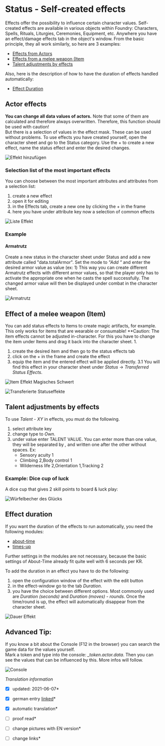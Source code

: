# Status - Self-created effects
Effects offer the possibility to influence certain character values. Self-created effects are available in various objects within Foundry: Characters, Spells, Rituals, Liturgies, Ceremonies, Equipment, etc. Anywhere you have an effect/damage effects tab in the object's window. From the basic principle, they all work similarly, so here are 3 examples:
* [Effects from Actors](en-status-self-created-effects#actor-effects)
* [Effects from a melee weapon (Item](en-status-self-created-effects#effect-of-a-melee-weapon-item)  
* [Talent adjustments by effects](en-status-self-created-effects#talent-adjustments-by-effects)

Also, here is the description of how to have the duration of effects handled automatically:
* [Effect Duration](en-status-self-created-effects#effect-duration)

## Actor effects
**You can change all data values of actors.** Note that some of them are calculated and therefore always overwritten. Therefore, this function should be used with caution!  
But there is a selection of values in the effect mask. These can be used without problems.
To use effects you have created yourself, open the character sheet and go to the Status category. Use the + to create a new effect, name the status effect and enter the desired changes.

![Effekt hinzufügen](https://user-images.githubusercontent.com/44941845/112887103-0d442100-90d3-11eb-8ee5-aa056fcbe8e7.png)

### Selection list of the most important effects
You can choose between the most important attributes and attributes from a selection list:
1. create a new effect
2. open it for editing
3. in the Effects tab, create a new one by clicking the + in the frame
4. here you have under attribute key now a selection of common effects
  
  ![Liste Effekt](https://user-images.githubusercontent.com/80099175/119772544-a6b76580-bebf-11eb-863b-9d6d2ceea0d2.png)

### Example
#### Armatrutz
Create a new status in the character sheet under Status and add a new attribute called "data.totalArmor". Set the mode to *"Add "* and enter the desired armor value as value (ex: 1)
This way you can create different Armatrutz effects with different armor values, so that the player only has to activate the appropriate one when he casts the spell successfully. The changed armor value will then be displayed under combat in the character sheet.
  
![Armatrutz](https://user-images.githubusercontent.com/80099175/119772692-dcf4e500-bebf-11eb-80fe-8bb6c245f719.png)
  
## Effect of a melee weapon (Item)
You can add status effects to Items to create magic artifacts, for example. This only works for items that are wearable or consumable!
**Caution: The item effects cannot be adjusted in-character. For this you have to change the item under Items and drag it back into the character sheet. 1.

1. create the desired item and then go to the status effects tab
2. click on the + in the frame and create the effect
3. equip the item and the entered effect will be applied directly. 
3.1 You will find this effect in your character sheet under *Status* -> *Transferred Status Effects*.
  
![Item Effekt Magisches Schwert](https://user-images.githubusercontent.com/80099175/119779619-2d247500-bec9-11eb-933c-17eb62e79078.png)
  
![Transferierte Statuseffekte](https://user-images.githubusercontent.com/80099175/119779705-4a594380-bec9-11eb-8bd2-cf7daf4eeb3f.png)

## Talent adjustments by effects
To use *Talent - XY* in effects, you must do the following. 
1. select attribute key
2. change type to *Own*.
3. under value enter TALENT VALUE. You can enter more than one value, they will be separated by *,* and written one after the other without spaces. Ex: 
    * Sensory acuity 1
    * Climbing 2,Body control 1
    * Wilderness life 2,Orientation 1,Tracking 2

### Example: Dice cup of luck
A dice cup that gives 2 skill points to board & luck play:  
  
![Würfelbecher des Glücks](https://user-images.githubusercontent.com/80099175/119782363-63afbf00-becc-11eb-8fb3-e5552e9ebea0.png)
  
## Effect duration
If you want the duration of the effects to run automatically, you need the following modules:
* [about-time](https://gitlab.com/tposney/about-time)
* [times-up](https://gitlab.com/tposney/times-up)  

Further settings in the modules are not necessary, because the basic settings of About-Time already fit quite well with 6 seconds per KR.  
  
To add the duration in an effect you have to do the following:
1. open the configuration window of the effect with the edit button
2. in the effect-window go to the tab *Duration*.
3. you have the choice between different options. Most commonly used are *Duration (seconds)* and *Duration (moves) - rounds*.
   Once the time/round is up, the effect will automatically disappear from the character sheet.
   
  ![Dauer Effekt](https://user-images.githubusercontent.com/80099175/119773893-9a340c80-bec1-11eb-996a-3c701f830c1f.png)
   
## Advanced Tip:
If you know a bit about the Console (F12 in the browser) you can search the game data for the values yourself.  
Mark a token and type into the console: *_token.actor.data*. Then you can see the values that can be influenced by this. More infos will follow.
  
![Console](https://user-images.githubusercontent.com/80099175/113256355-5e1d6a80-92c9-11eb-9e02-b52ea1c371b6.png)


*Translation information*  
*[x] updated: 2021-06-07*  
*[x] german entry [linked](de/de-Status-Selbst-erstellte-Effekte.md)*  
*[x] automatic translation*  
*[ ] proof read*  
*[ ] change pictures with EN version*
*[ ] change links*  

